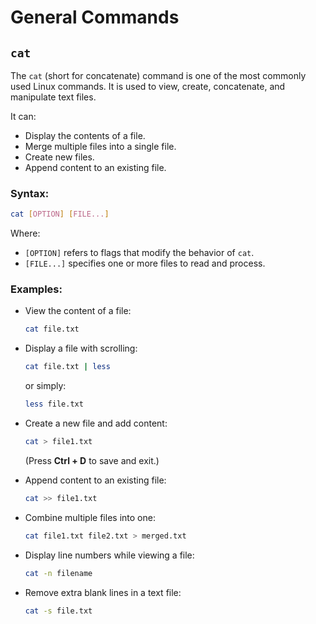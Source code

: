 # General Commands

## **`cat`**

The `cat` (short for concatenate) command is one of the most commonly used Linux commands. It is used to view, create, concatenate, and manipulate text files.

It can:

- Display the contents of a file.
- Merge multiple files into a single file.
- Create new files.
- Append content to an existing file.

### **Syntax:**  
```bash
cat [OPTION] [FILE...]
```
Where:  
- `[OPTION]` refers to flags that modify the behavior of `cat`.  
- `[FILE...]` specifies one or more files to read and process.  


### **Examples:**

- View the content of a file:
   ```bash
   cat file.txt
   ```

- Display a file with scrolling:
   ```bash
   cat file.txt | less
   ```
   or simply:
   ```bash
   less file.txt
   ```

- Create a new file and add content:
   ```bash
   cat > file1.txt
   ```
   (Press **Ctrl + D** to save and exit.)

- Append content to an existing file:
   ```bash
   cat >> file1.txt
   ```
- Combine multiple files into one:
   ```bash
   cat file1.txt file2.txt > merged.txt
   ```

- Display line numbers while viewing a file:
   ```bash
   cat -n filename
   ```
- Remove extra blank lines in a text file:
    ```bash
    cat -s file.txt
    ```
